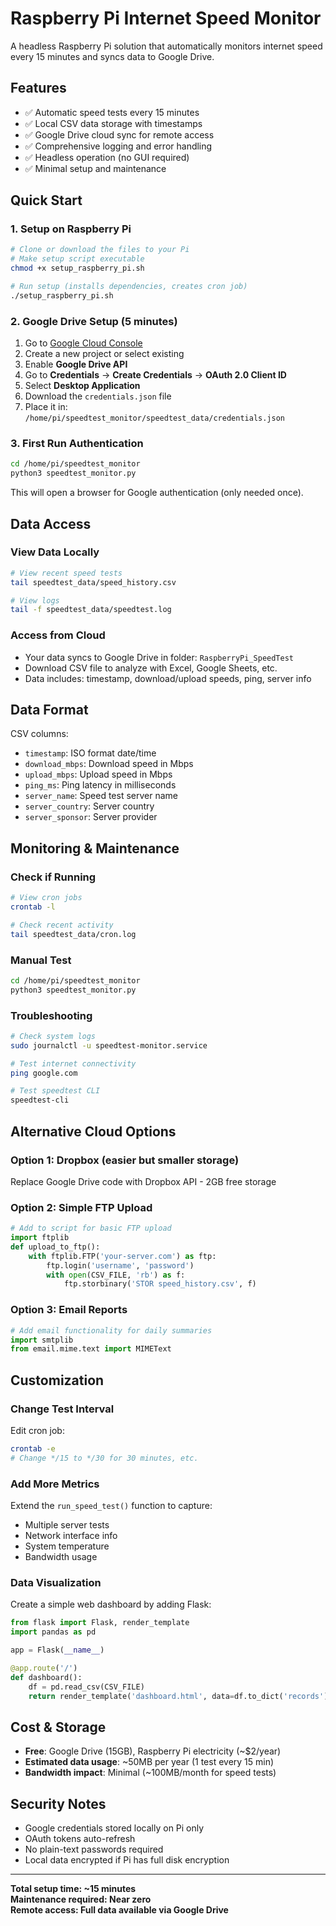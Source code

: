 # Raspberry Pi Internet Speed Monitor

A headless Raspberry Pi solution that automatically monitors internet speed every 15 minutes and syncs data to Google Drive.

## Features

- ✅ Automatic speed tests every 15 minutes
- ✅ Local CSV data storage with timestamps
- ✅ Google Drive cloud sync for remote access
- ✅ Comprehensive logging and error handling
- ✅ Headless operation (no GUI required)
- ✅ Minimal setup and maintenance

## Quick Start

### 1. Setup on Raspberry Pi

```bash
# Clone or download the files to your Pi
# Make setup script executable
chmod +x setup_raspberry_pi.sh

# Run setup (installs dependencies, creates cron job)
./setup_raspberry_pi.sh
```

### 2. Google Drive Setup (5 minutes)

1. Go to [Google Cloud Console](https://console.cloud.google.com/)
2. Create a new project or select existing
3. Enable **Google Drive API**
4. Go to **Credentials** → **Create Credentials** → **OAuth 2.0 Client ID**
5. Select **Desktop Application**
6. Download the `credentials.json` file
7. Place it in: `/home/pi/speedtest_monitor/speedtest_data/credentials.json`

### 3. First Run Authentication

```bash
cd /home/pi/speedtest_monitor
python3 speedtest_monitor.py
```

This will open a browser for Google authentication (only needed once).

## Data Access

### View Data Locally
```bash
# View recent speed tests
tail speedtest_data/speed_history.csv

# View logs
tail -f speedtest_data/speedtest.log
```

### Access from Cloud
- Your data syncs to Google Drive in folder: `RaspberryPi_SpeedTest`
- Download CSV file to analyze with Excel, Google Sheets, etc.
- Data includes: timestamp, download/upload speeds, ping, server info

## Data Format

CSV columns:
- `timestamp`: ISO format date/time
- `download_mbps`: Download speed in Mbps
- `upload_mbps`: Upload speed in Mbps  
- `ping_ms`: Ping latency in milliseconds
- `server_name`: Speed test server name
- `server_country`: Server country
- `server_sponsor`: Server provider

## Monitoring & Maintenance

### Check if Running
```bash
# View cron jobs
crontab -l

# Check recent activity
tail speedtest_data/cron.log
```

### Manual Test
```bash
cd /home/pi/speedtest_monitor
python3 speedtest_monitor.py
```

### Troubleshooting
```bash
# Check system logs
sudo journalctl -u speedtest-monitor.service

# Test internet connectivity
ping google.com

# Test speedtest CLI
speedtest-cli
```

## Alternative Cloud Options

### Option 1: Dropbox (easier but smaller storage)
Replace Google Drive code with Dropbox API - 2GB free storage

### Option 2: Simple FTP Upload
```python
# Add to script for basic FTP upload
import ftplib
def upload_to_ftp():
    with ftplib.FTP('your-server.com') as ftp:
        ftp.login('username', 'password')
        with open(CSV_FILE, 'rb') as f:
            ftp.storbinary('STOR speed_history.csv', f)
```

### Option 3: Email Reports
```python
# Add email functionality for daily summaries
import smtplib
from email.mime.text import MIMEText
```

## Customization

### Change Test Interval
Edit cron job:
```bash
crontab -e
# Change */15 to */30 for 30 minutes, etc.
```

### Add More Metrics
Extend the `run_speed_test()` function to capture:
- Multiple server tests
- Network interface info
- System temperature
- Bandwidth usage

### Data Visualization
Create a simple web dashboard by adding Flask:
```python
from flask import Flask, render_template
import pandas as pd

app = Flask(__name__)

@app.route('/')
def dashboard():
    df = pd.read_csv(CSV_FILE)
    return render_template('dashboard.html', data=df.to_dict('records'))
```

## Cost & Storage

- **Free**: Google Drive (15GB), Raspberry Pi electricity (~$2/year)
- **Estimated data usage**: ~50MB per year (1 test every 15 min)
- **Bandwidth impact**: Minimal (~100MB/month for speed tests)

## Security Notes

- Google credentials stored locally on Pi only
- OAuth tokens auto-refresh
- No plain-text passwords required
- Local data encrypted if Pi has full disk encryption

---

**Total setup time: ~15 minutes**  
**Maintenance required: Near zero**  
**Remote access: Full data available via Google Drive**